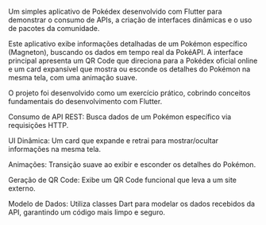Um simples aplicativo de Pokédex desenvolvido com Flutter para demonstrar o consumo de APIs, a criação de interfaces dinâmicas e o uso de pacotes da comunidade.

Este aplicativo exibe informações detalhadas de um Pokémon específico (Magneton), buscando os dados em tempo real da PokéAPI. A interface principal apresenta um QR Code que direciona para a Pokédex oficial online e um card expansível que mostra ou esconde os detalhes do Pokémon na mesma tela, com uma animação suave.

O projeto foi desenvolvido como um exercício prático, cobrindo conceitos fundamentais do desenvolvimento com Flutter.


Consumo de API REST: Busca dados de um Pokémon específico via requisições HTTP.

UI Dinâmica: Um card que expande e retrai para mostrar/ocultar informações na mesma tela.

Animações: Transição suave ao exibir e esconder os detalhes do Pokémon.

Geração de QR Code: Exibe um QR Code funcional que leva a um site externo.

Modelo de Dados: Utiliza classes Dart para modelar os dados recebidos da API, garantindo um código mais limpo e seguro.
